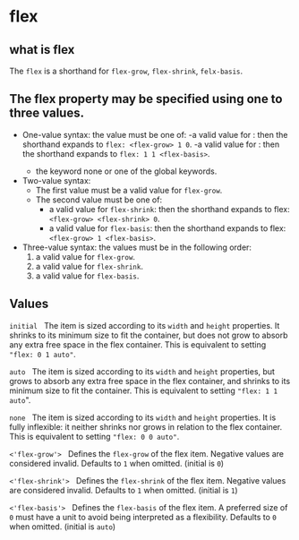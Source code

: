 # flex

## what is flex

The `flex` is a shorthand for `flex-grow`, `flex-shrink`, `felx-basis`.

## The flex property may be specified using one to three values.

- One-value syntax: the value must be one of:
  -a valid value for <flex-grow>: then the shorthand expands to `flex: <flex-grow> 1 0`.
  -a valid value for <flex-basis>: then the shorthand expands to `flex: 1 1 <flex-basis>`.
  - the keyword none or one of the global keywords.
- Two-value syntax:
  - The first value must be a valid value for `flex-grow`.
  - The second value must be one of:
    - a valid value for `flex-shrink`: then the shorthand expands to flex: `<flex-grow> <flex-shrink> 0`.
    - a valid value for `flex-basis`: then the shorthand expands to flex: `<flex-grow> 1 <flex-basis>`.
- Three-value syntax: the values must be in the following order:
  1. a valid value for `flex-grow`.
  2. a valid value for `flex-shrink`.
  3. a valid value for `flex-basis`.

## Values

`initial`
&nbsp; The item is sized according to its `width` and `height` properties. It shrinks to its minimum size to fit the container, but does not grow to absorb any extra free space in the flex container. This is equivalent to setting `"flex: 0 1 auto"`.

`auto`
&nbsp; The item is sized according to its `width` and `height` properties, but grows to absorb any extra free space in the flex container, and shrinks to its minimum size to fit the container. This is equivalent to setting `"flex: 1 1 auto`".

`none`
&nbsp; The item is sized according to its `width` and `height` properties. It is fully inflexible: it neither shrinks nor grows in relation to the flex container. This is equivalent to setting `"flex: 0 0 auto"`.

`<'flex-grow'>`
&nbsp; Defines the `flex-grow` of the flex item. Negative values are considered invalid. Defaults to `1` when omitted. (initial is `0`)

`<'flex-shrink'>`
&nbsp; Defines the `flex-shrink` of the flex item. Negative values are considered invalid. Defaults to `1` when omitted. (initial is `1`)

`<'flex-basis'>`
&nbsp; Defines the `flex-basis` of the flex item. A preferred size of `0` must have a unit to avoid being interpreted as a flexibility. Defaults to `0` when omitted. (initial is `auto`)
